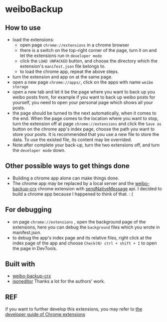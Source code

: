 # weiboBackup

## How to use
- load the extensions:
  - open page ```chrome://extensions``` in a chrome browser
  - there is a switch on the top-right corner of the page, turn it on and let the extensions run in ```developer mode```
  - click the ```LOAD UNPACKED``` button, and choose the directory which the extension's ```manifest.json``` file belongs to.
  - to load the chrome app, repeat the above steps.
- turn the extension and app on at the same page.
- open a new page ```chrome://apps/```, click on the apps with name ```weibo storage```
- open a new tab and let it be the page where you want to back up you weibo posts from, for example if you want to back up weibo posts for yourself, you need to open your personal page which shows all your posts. 
- the page should be turned to the next automatically, when it comes to the end. When the page comes to the location where you want to stop, turn the extension off at page ```chrome://extensions``` and click the ```Save as``` button on the chrome app's index page, choose the path you want to store your posts. It is recommended that you use a new file to store the data. To use the existed file, its content may be overrided.
- Note:after complete your back-up, turn the two extensions off, and turn the ```developer mode``` down.

## Other possible ways to get things done
- Building a chrome app alone can make things done.
- The chrome app may be replaced by a local server and the [weibo-backup-crx](https://github.com/tiye/weibo-backup-crx) chrome extension with [sendNativeMessage](https://developer.chrome.com/extensions/runtime#method-sendNativeMessage) api.
I decided to build a chrome app because I happened to think of that. : (

## For debugging
- on page ```chrome://extensions``` , open the background page of the extensions, here you can debug the ```background``` files which you wrote in manifest.json.
- to debug the app's index page and its relative files, right click at the index page of the app and choose ```Check(N) ctrl + shift + I``` to open the page in DevTools.


## Built with
- [weibo-backup-crx](https://github.com/tiye/weibo-backup-crx)
- [jsoneditor](https://github.com/josdejong/jsoneditor)
Thanks a lot for the authors' work. 

## REF
if you want to further develop this extensions, you may refer to [the developer guide of Chrome extensions](https://developer.chrome.com/extensions)

  
